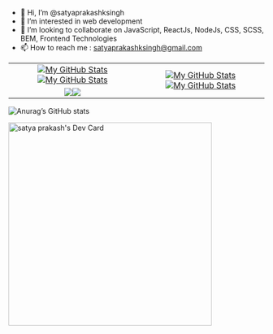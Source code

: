 - 👋 Hi, I’m @satyaprakashksingh
- 👀 I’m interested in web development
- 💞️ I’m looking to collaborate on JavaScript, ReactJs, NodeJs, CSS, SCSS, BEM, Frontend Technologies
- 📫 How to reach me : satyaprakashksingh@gmail.com

<!---
satyaprakashksingh/satyaprakashksingh is a ✨ special ✨ repository because its `README.md` (this file) appears on your GitHub profile.
You can click the Preview link to take a look at your changes.
--->

<table>
    <tr>
        <td align="center"><a href="https://github.com/satyaprakashksingh#gh-light-mode-only"><img src="https://github-readme-stats.vercel.app/api?username=satyaprakashksingh&show_icons=true&theme=default&include_all_commits=true#gh-light-mode-only" alt="My GitHub Stats"/></a><a href="https://github.com/satyaprakashksingh#gh-dark-mode-only"><img src="https://github-readme-stats.vercel.app/api?username=satyaprakashksingh&show_icons=true&theme=tokyonight&include_all_commits=true#gh-dark-mode-only" alt="My GitHub Stats"/></a></td>
        <td rowspan="2" align="center"><a href="https://github.com/satyaprakashksingh#gh-light-mode-only"><img src="https://github-readme-stats.vercel.app/api/top-langs/?username=satyaprakashksingh&theme=default&langs_count=8#gh-light-mode-only" alt="My GitHub Stats"/></a><a href="https://github.com/satyaprakashksingh#gh-dark-mode-only"><img src="https://github-readme-stats.vercel.app/api/top-langs/?username=satyaprakashksingh&theme=tokyonight&langs_count=8#gh-dark-mode-only" alt="My GitHub Stats"/></a></td>
    </tr>
    <tr>
        <td align="center"><a href="https://github.com/satyaprakashksingh#gh-light-mode-only"><img src="https://github-readme-streak-stats.herokuapp.com/?user=satyaprakashksingh&theme=default"/></a><a href="https://github.com/satyaprakashksingh#gh-dark-mode-only"><img src="https://github-readme-streak-stats.herokuapp.com/?user=satyaprakashksingh&theme=tokyonight"/></a></td>
    </tr>
</table>


![Anurag’s GitHub stats](https://github-readme-stats.vercel.app/api?username=satyaprakashksingh&count_private=true&show_icons=true&theme=radical)






<a href="https://app.daily.dev/satyaprakashksingh"><img src="https://api.daily.dev/devcards/cfbc6dcb3ecd47548e04c61f7ccf610a.png?r=idm" width="400" alt="satya prakash's Dev Card"/></a>
